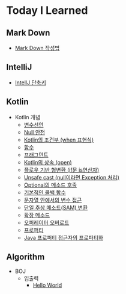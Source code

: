 # Today I Learned


## Mark Down
- [Mark Down 작성법](https://github.com/lch9772/TIL/blob/main/Mark%20Down/markDown.md)

## IntelliJ
- [IntellJ 단축키](https://github.com/lch9772/TIL/blob/main/IntelliJ/intellij_command.md)

## Kotlin
- Kotlin 개념
  - [변수선언](https://github.com/lch9772/TIL/blob/main/Kotlin/Kotlin%20%EA%B0%9C%EB%85%90/%EB%B3%80%EC%88%98%EC%84%A0%EC%96%B8.md)
  - [Null 안전](https://github.com/lch9772/TIL/blob/main/Kotlin/Kotlin%20%EA%B0%9C%EB%85%90/Null%20%EC%95%88%EC%A0%84.md)
  - [Kotlin의 조건부 (when 표현식)](https://github.com/lch9772/TIL/blob/main/Kotlin/Kotlin%20%EA%B0%9C%EB%85%90/Kotlin%EC%9D%98%20%EC%A1%B0%EA%B1%B4%EB%B6%80%20(when%20%ED%91%9C%ED%98%84%EC%8B%9D).md)
  - [함수](https://github.com/lch9772/TIL/blob/main/Kotlin/Kotlin%20%EA%B0%9C%EB%85%90/%ED%95%A8%EC%88%98.md)
  - [프래그먼트](https://github.com/lch9772/TIL/blob/main/Kotlin/Kotlin%20%EA%B0%9C%EB%85%90/%ED%94%84%EB%9E%98%EA%B7%B8%EB%A8%BC%ED%8A%B8.md)
  - [Kotlin의 상속 (open)](https://github.com/lch9772/TIL/blob/main/Kotlin/Kotlin%20%EA%B0%9C%EB%85%90/Kotlin%EC%9D%98%20%EC%83%81%EC%86%8D%20(open).md)
  - [플로우 기반 형변환 (if문 is연산자)](https://github.com/lch9772/TIL/blob/main/Kotlin/Kotlin%20%EA%B0%9C%EB%85%90/%ED%94%8C%EB%A1%9C%EC%9A%B0%20%EA%B8%B0%EB%B0%98%20%ED%98%95%EB%B3%80%ED%99%98%20(if%EB%AC%B8%20is%EC%97%B0%EC%82%B0%EC%9E%90).md)
  - [Unsafe cast (null이라면 Exception 처리)](https://github.com/lch9772/TIL/blob/main/Kotlin/Kotlin%20%EA%B0%9C%EB%85%90/Unsafe%20cast%20(null%EC%9D%B4%EB%9D%BC%EB%A9%B4%20Exception%20%EC%B2%98%EB%A6%AC).md)
  - [Optional의 메소드 호출](https://github.com/lch9772/TIL/blob/main/Kotlin/Kotlin%20%EA%B0%9C%EB%85%90/Optional%EC%9D%98%20%EB%A9%94%EC%86%8C%EB%93%9C%20%ED%98%B8%EC%B6%9C.md)
  - [기본적인 콜백 함수](https://github.com/lch9772/TIL/blob/main/Kotlin/Kotlin%20%EA%B0%9C%EB%85%90/%EA%B8%B0%EB%B3%B8%EC%A0%81%EC%9D%B8%20%EC%BD%9C%EB%B0%B1%20%ED%95%A8%EC%88%98.md)
  - [문자열 안에서의 변수 접근](https://github.com/lch9772/TIL/blob/main/Kotlin/Kotlin%20%EA%B0%9C%EB%85%90/%EB%AC%B8%EC%9E%90%EC%97%B4%20%EC%95%88%EC%97%90%EC%84%9C%EC%9D%98%20%EB%B3%80%EC%88%98%20%EC%A0%91%EA%B7%BC.md)
  - [단일 추상 메소드(SAM) 변환](https://github.com/lch9772/TIL/blob/main/Kotlin/Kotlin%20%EA%B0%9C%EB%85%90/%EB%8B%A8%EC%9D%BC%20%EC%B6%94%EC%83%81%20%EB%A9%94%EC%86%8C%EB%93%9C(SAM)%20%EB%B3%80%ED%99%98.md)
  - [확장 메소드](https://github.com/lch9772/TIL/blob/main/Kotlin/Kotlin%20%EA%B0%9C%EB%85%90/%ED%99%95%EC%9E%A5%20%EB%A9%94%EC%86%8C%EB%93%9C.md)
  - [오퍼레이터 오버로드](https://github.com/lch9772/TIL/blob/main/Kotlin/Kotlin%20%EA%B0%9C%EB%85%90/%EC%98%A4%ED%8D%BC%EB%A0%88%EC%9D%B4%ED%84%B0%20%EC%98%A4%EB%B2%84%EB%A1%9C%EB%93%9C.md)
  - [프로퍼티](https://github.com/lch9772/TIL/blob/main/Kotlin/Kotlin%20%EA%B0%9C%EB%85%90/%ED%94%84%EB%A1%9C%ED%8D%BC%ED%8B%B0.md)
  - [Java 프로퍼티 접근자의 프로퍼티화](https://github.com/lch9772/TIL/blob/main/Kotlin/Kotlin%20%EA%B0%9C%EB%85%90/Java%20%ED%94%84%EB%A1%9C%ED%8D%BC%ED%8B%B0%20%EC%A0%91%EA%B7%BC%EC%9E%90%EC%9D%98%20%ED%94%84%EB%A1%9C%ED%8D%BC%ED%8B%B0%ED%99%94.md)

## Algorithm
- BOJ
  - 입출력
    - [Hello World](https://github.com/lch9772/TIL/blob/main/Algorithm/BOJ/%08%EC%9E%85%EC%B6%9C%EB%A0%A5/Hello%20World.md)
